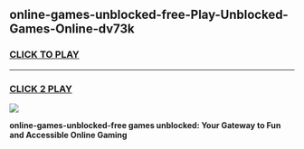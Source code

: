 
## online-games-unblocked-free-Play-Unblocked-Games-Online-dv73k
<h3>
<a href="https://premium76.site?title=online-games-unblocked-free&ref=25A">CLICK TO PLAY</a></h3>
<hr>

<h3>
<a href="https://premium76.site?title=online-games-unblocked-free&ref=25A">CLICK 2 PLAY</a>
  
</h3>

<a href="https://premium76.site?title=online-games-unblocked-free&ref=25A"><img src="https://clearcache.store/games.png"></a>


**online-games-unblocked-free games unblocked: Your Gateway to Fun and Accessible Online Gaming**
